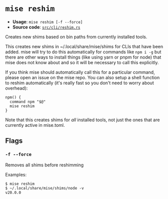 # `mise reshim`

- **Usage**: `mise reshim [-f --force]`
- **Source code**: [`src/cli/reshim.rs`](https://github.com/jdx/mise/blob/main/src/cli/reshim.rs)

Creates new shims based on bin paths from currently installed tools.

This creates new shims in ~/.local/share/mise/shims for CLIs that have been added.
mise will try to do this automatically for commands like `npm i -g` but there are
other ways to install things (like using yarn or pnpm for node) that mise does
not know about and so it will be necessary to call this explicitly.

If you think mise should automatically call this for a particular command, please
open an issue on the mise repo. You can also setup a shell function to reshim
automatically (it's really fast so you don't need to worry about overhead):

```
npm() {
  command npm "$@"
  mise reshim
}
```

Note that this creates shims for _all_ installed tools, not just the ones that are
currently active in mise.toml.

## Flags

### `-f --force`

Removes all shims before reshimming

Examples:

```
$ mise reshim
$ ~/.local/share/mise/shims/node -v
v20.0.0
```

